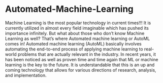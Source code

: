 # Automated-Machine-Learning
Machine Learning is the most popular technology in current times!!! It is currently utilized in almost every field imaginable which has pushed its importance infinitely. But what about those who don’t know Machine Learning as well? That’s where Automated machine learning or AutoML comes in!  Automated machine learning (AutoML) basically involves automating the end-to-end process of applying machine learning to real-world problems that are actually relevant in the industry. In recent years, it has been noticed as well as proven time and time again that ML or machine learning is the key to the future. It is understandable that this is an up and coming technology that allows for various directions of research, analysis, and implementation.

